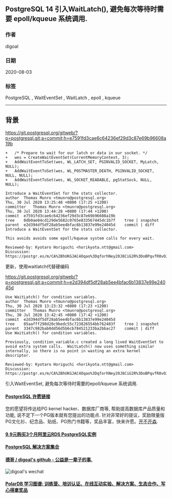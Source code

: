 ## PostgreSQL 14 引入WaitLatch(), 避免每次等待时需要 epoll/kqueue 系统调用.            
                      
### 作者                      
digoal                      
                      
### 日期                      
2020-08-03                      
                      
### 标签                      
PostgreSQL , WaitEventSet , WaitLatch , epoll , kqueue                       
                      
----                      
                      
## 背景      
https://git.postgresql.org/gitweb/?p=postgresql.git;a=commit;h=e7591fd3cae6c64236ef29d3c87e69b96608a19b        
    
```    
+   /* Prepare to wait for our latch or data in our socket. */    
+   wes = CreateWaitEventSet(CurrentMemoryContext, 3);    
+   AddWaitEventToSet(wes, WL_LATCH_SET, PGINVALID_SOCKET, MyLatch, NULL);    
+   AddWaitEventToSet(wes, WL_POSTMASTER_DEATH, PGINVALID_SOCKET, NULL, NULL);    
+   AddWaitEventToSet(wes, WL_SOCKET_READABLE, pgStatSock, NULL, NULL);    
    
Introduce a WaitEventSet for the stats collector.    
author	Thomas Munro <tmunro@postgresql.org>	    
Thu, 30 Jul 2020 13:25:48 +0800 (17:25 +1200)    
committer	Thomas Munro <tmunro@postgresql.org>	    
Thu, 30 Jul 2020 13:44:28 +0800 (17:44 +1200)    
commit	e7591fd3cae6c64236ef29d3c87e69b96608a19b    
tree	0db0ae04cd129de5682c0765e833567445dc1b7f	tree | snapshot    
parent	e2d394df5df28ab5ee4bfac6b13837e99e24045d	commit | diff    
Introduce a WaitEventSet for the stats collector.    
    
This avoids avoids some epoll/kqueue system calls for every wait.    
    
Reviewed-by: Kyotaro Horiguchi <horikyota.ntt@gmail.com>    
Discussion: https://postgr.es/m/CA%2BhUKGJAC4Oqao%3DqforhNey20J8CiG2R%3DoBPqvfR0vOJrFysGw%40mail.gmail.com    
```      
  
更新，使用waitlatch代替硬编码  
  
https://git.postgresql.org/gitweb/?p=postgresql.git;a=commit;h=e2d394df5df28ab5ee4bfac6b13837e99e24045d  
  
```
Use WaitLatch() for condition variables.
author	Thomas Munro <tmunro@postgresql.org>	
Thu, 30 Jul 2020 13:23:32 +0800 (17:23 +1200)
committer	Thomas Munro <tmunro@postgresql.org>	
Thu, 30 Jul 2020 13:42:45 +0800 (17:42 +1200)
commit	e2d394df5df28ab5ee4bfac6b13837e99e24045d
tree	05aafff298d20c9bedc55c723826554bb762403f	tree | snapshot
parent	3347c982bab0dd56d5b6cb784521233ba2bbac27	commit | diff
Use WaitLatch() for condition variables.

Previously, condition_variable.c created a long lived WaitEventSet to
avoid extra system calls.  WaitLatch() now uses something similar
internally, so there is no point in wasting an extra kernel descriptor.

Reviewed-by: Kyotaro Horiguchi <horikyota.ntt@gmail.com>
Discussion: https://postgr.es/m/CA%2BhUKGJAC4Oqao%3DqforhNey20J8CiG2R%3DoBPqvfR0vOJrFysGw%40mail.gmail.com
```
    
引入WaitEventSet, 避免每次等待时需要的epoll/kqueue 系统调用.    
       
  
  
  
  
  
  
  
  
  
  
  
  
  
  
  
  
  
  
  
  
  
  
  
  
  
  
  
  
  
  
  
  
  
  
  
  
  
  
  
  
  
  
  
  
  
  
  
  
  
  
  
  
  
#### [PostgreSQL 许愿链接](https://github.com/digoal/blog/issues/76 "269ac3d1c492e938c0191101c7238216")
您的愿望将传达给PG kernel hacker、数据库厂商等, 帮助提高数据库产品质量和功能, 说不定下一个PG版本就有您提出的功能点. 针对非常好的提议，奖励限量版PG文化衫、纪念品、贴纸、PG热门书籍等，奖品丰富，快来许愿。[开不开森](https://github.com/digoal/blog/issues/76 "269ac3d1c492e938c0191101c7238216").  
  
  
#### [9.9元购买3个月阿里云RDS PostgreSQL实例](https://www.aliyun.com/database/postgresqlactivity "57258f76c37864c6e6d23383d05714ea")
  
  
#### [PostgreSQL 解决方案集合](https://yq.aliyun.com/topic/118 "40cff096e9ed7122c512b35d8561d9c8")
  
  
#### [德哥 / digoal's github - 公益是一辈子的事.](https://github.com/digoal/blog/blob/master/README.md "22709685feb7cab07d30f30387f0a9ae")
  
  
![digoal's wechat](../pic/digoal_weixin.jpg "f7ad92eeba24523fd47a6e1a0e691b59")
  
  
#### [PolarDB 学习图谱: 训练营、培训认证、在线互动实验、解决方案、生态合作、写心得拿奖品](https://www.aliyun.com/database/openpolardb/activity "8642f60e04ed0c814bf9cb9677976bd4")
  
